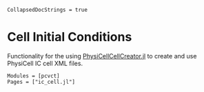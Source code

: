 ```@meta
CollapsedDocStrings = true
```

# Cell Initial Conditions

Functionality for the using [PhysiCellCellCreator.jl](https://github.com/drbergman/PhysiCellCellCreator.jl) to create and use PhysiCell IC cell XML files.

```@autodocs
Modules = [pcvct]
Pages = ["ic_cell.jl"]
```